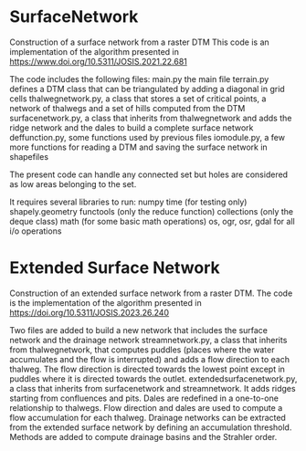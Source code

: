 # SurfaceNetwork
Construction of a surface network from a raster DTM
This code is an implementation of the algorithm presented in 
https://www.doi.org/10.5311/JOSIS.2021.22.681

The code includes the following files:
main.py the main file
terrain.py defines a DTM class that can be triangulated by adding a diagonal in grid cells
thalwegnetwork.py, a class that stores a set of critical points, a network of thalwegs and a set of hills computed from the DTM
surfacenetwork.py, a class that inherits from thalwegnetwork and adds the ridge network and the dales to build a complete surface network
deffunction.py, some functions used by previous files
iomodule.py, a few more functions for reading a DTM and saving the surface network in shapefiles

The present code can handle any connected set but holes are considered as low areas belonging to the set.

It requires several libraries to run:
numpy
time (for testing only)
shapely.geometry
functools (only the reduce function)
collections (only the deque class)
math (for some basic math operations)
os, ogr, osr, gdal for all i/o operations

# Extended Surface Network
Construction of an extended surface network from a raster DTM. The code is the implementation of the algorithm presented in
https://doi.org/10.5311/JOSIS.2023.26.240

Two files are added to build a new network that includes the surface network and the drainage network
streamnetwork.py, a class that inherits from thalwegnetwork, that computes puddles (places where the water accumulates and the flow is interrupted) and adds a flow direction to each thalweg. The flow direction is directed towards the lowest point except in puddles where it is directed towards the outlet.
extendedsurfacenetwork.py, a class that inherits from surfacenetwork and streamnetwork. It adds ridges starting from confluences and pits. Dales are redefined in a one-to-one relationship to thalwegs. Flow direction and dales are used to compute a flow accumulation for each thalweg. Drainage networks can be extracted from the extended surface network by defining an accumulation threshold. Methods are added to compute drainage basins and the Strahler order.
